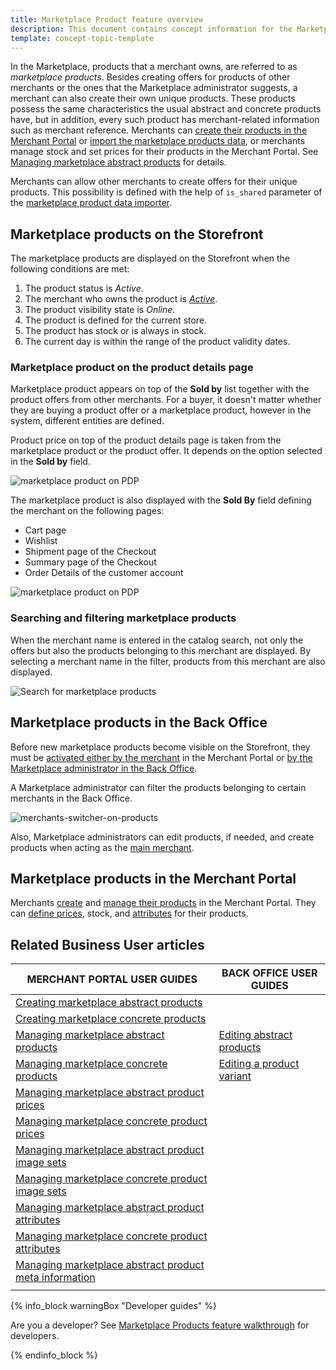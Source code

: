 ```yaml
---
title: Marketplace Product feature overview
description: This document contains concept information for the Marketplace Products feature.
template: concept-topic-template
---
```


In the Marketplace, products that a merchant owns, are referred to as *marketplace products*. Besides creating offers for products of other merchants or the ones that the Marketplace administrator suggests, a merchant can also create their own unique products. These products possess the same characteristics the usual abstract and concrete products have, but in addition, every such product has merchant-related information such as merchant reference. Merchants can [create their products in the Merchant Portal](/docs/marketplace/user/merchant-portal-user-guides/{{page.version}}/products/abstract-products/creating-marketplace-abstract-product.html) or [import the marketplace products data](/docs/marketplace/dev/data-import/{{page.version}}/file-details-merchant-product.csv.html), or merchants manage stock and set prices for their products in the Merchant Portal. See [Managing marketplace abstract products](/docs/marketplace/user/merchant-portal-user-guides/{{page.version}}/products/abstract-products/managing-marketplace-abstract-product.html) for details.

Merchants can allow other merchants to create offers for their unique products. This possibility is defined with the help of `is_shared` parameter of the [marketplace product data importer](/docs/marketplace/dev/data-import/{{page.version}}/file-details-merchant-product.csv.html).

## Marketplace products on the Storefront

The marketplace products are displayed on the Storefront when the following conditions are met:

1. The product status is *Active*.
2. The merchant who owns the product is [*Active*](/docs/marketplace/user/back-office-user-guides/{{page.version}}/marketplace/merchants/managing-merchants.html#activating-and-deactivating-merchants).
3. The product visibility state is *Online*.
4. The product is defined for the current store.
5. The product has stock or is always in stock.
6. The current day is within the range of the product validity dates.

### Marketplace product on the product details page

Marketplace product appears on top of the **Sold by** list together with the product offers from other merchants. For a buyer, it doesn't matter whether they are buying a product offer or a marketplace product, however in the system, different entities are defined.

Product price on top of the product details page is taken from the marketplace product or the product offer. It depends on the option selected in the **Sold by** field.

![marketplace product on PDP](https://spryker.s3.eu-central-1.amazonaws.com/docs/Marketplace/user+guides/Features/Marketplace+product/merchant-product-on-pdp.png)

The marketplace product is also displayed with the **Sold By** field defining the merchant on the following pages:

- Cart page
- Wishlist
- Shipment page of the Checkout
- Summary page of the Checkout
- Order Details of the customer account

![marketplace product on PDP](https://spryker.s3.eu-central-1.amazonaws.com/docs/Marketplace/user+guides/Features/Marketplace+product/add-merchant-product-to-wl-and-from-wh-to-cart.gif)


### Searching and filtering marketplace products
When the merchant name is entered in the catalog search, not only the offers but also the products belonging to this merchant are displayed. By selecting a merchant name in the filter, products from this merchant are also displayed.

![Search for marketplace products](https://spryker.s3.eu-central-1.amazonaws.com/docs/Marketplace/user+guides/Features/Marketplace+product/search-for-products-by-name-and-sku.gif)


## Marketplace products in the Back Office
Before new marketplace products become visible on the Storefront, they must be [activated either by the merchant](/docs/marketplace/user/merchant-portal-user-guides/{{page.version}}/products/concrete-products/managing-marketplace-concrete-product.html#activating-and-deactivating-a-concrete-product) in the Merchant Portal or [by the Marketplace administrator in the Back Office](/docs/marketplace/user/back-office-user-guides/{{page.version}}/catalog/products/managing-products/managing-products.html#activating-a-product).

A Marketplace administrator can filter the products belonging to certain merchants in the Back Office.

![merchants-switcher-on-products](https://spryker.s3.eu-central-1.amazonaws.com/docs/Marketplace/user+guides/Features/Marketplace+product/filter-merchant-productsby-merchant-back-office.gif)

Also, Marketplace administrators can edit products, if needed, and create products when acting as the [main merchant](/docs/marketplace/user/features/{{page.version}}/marketplace-merchant-feature-overview/main-merchant-concept.html).


## Marketplace products in the Merchant Portal
Merchants [create](/docs/marketplace/user/merchant-portal-user-guides/{{page.version}}/products/concrete-products/creating-marketplace-concrete-product.html) and [manage their products](/docs/marketplace/user/merchant-portal-user-guides/{{page.version}}/products/concrete-products/managing-marketplace-concrete-product.html) in the Merchant Portal. They can [define prices](/docs/marketplace/user/merchant-portal-user-guides/{{page.version}}/products/concrete-products/managing-marketplace-concrete-product-prices.html), stock, and [attributes](/docs/marketplace/user/merchant-portal-user-guides/{{page.version}}/products/abstract-products/managing-marketplace-abstract-product-attributes.html) for their products.

## Related Business User articles

| MERCHANT PORTAL USER GUIDES  | BACK OFFICE USER GUIDES |
| -------------------- | ----------------------- |
| [Creating marketplace abstract products](/docs/marketplace/user/merchant-portal-user-guides/{{page.version}}/products/abstract-products/managing-marketplace-abstract-product.html) |  |
| [Creating marketplace concrete products](/docs/marketplace/user/merchant-portal-user-guides/{{page.version}}/products/concrete-products/creating-marketplace-concrete-product.html) |  |
| [Managing marketplace abstract products](/docs/marketplace/user/merchant-portal-user-guides/{{page.version}}/products/abstract-products/managing-marketplace-abstract-product.html) | [Editing abstract products](/docs/marketplace/user/back-office-user-guides/{{page.version}}/catalog/products/abstract-products/editing-abstract-products.html) |
| [Managing marketplace concrete products](/docs/marketplace/user/merchant-portal-user-guides/{{page.version}}/products/concrete-products/managing-marketplace-concrete-product.html)| [Editing a product variant](/docs/marketplace/user/back-office-user-guides/{{page.version}}/catalog/products/manage-abstract-products/editing-abstract-products.html#editing-product-variants-of-an-abstract-product) |
| [Managing marketplace abstract product prices](/docs/marketplace/user/merchant-portal-user-guides/{{page.version}}/products/abstract-products/managing-marketplace-abstract-product-prices.html) |  |
| [Managing marketplace concrete product prices](/docs/marketplace/user/merchant-portal-user-guides/{{page.version}}/products/concrete-products/managing-marketplace-concrete-product-prices.html) |  |
| [Managing marketplace abstract product image sets](/docs/marketplace/user/merchant-portal-user-guides/{{page.version}}/products/abstract-products/managing-marketplace-abstract-product-image-sets.html) |  |
| [Managing marketplace concrete product image sets](/docs/marketplace/user/merchant-portal-user-guides/{{page.version}}/products/concrete-products/managing-marketplace-concrete-products-image-sets.html) |  |
| [Managing marketplace abstract product attributes](/docs/marketplace/user/merchant-portal-user-guides/{{page.version}}/products/abstract-products/managing-marketplace-abstract-product-attributes.html) |  |
| [Managing marketplace concrete product attributes](/docs/marketplace/user/merchant-portal-user-guides/{{page.version}}/products/concrete-products/managing-marketplace-concrete-product-attributes.html) |  |
| [Managing marketplace abstract product meta information](/docs/marketplace/user/merchant-portal-user-guides/{{page.version}}/products/abstract-products/managing-marketplace-abstract-product-meta-information.html) |  |
|  |  |


{% info_block warningBox "Developer guides" %}

Are you a developer? See [Marketplace Products feature walkthrough](/docs/marketplace/dev/feature-walkthroughs/{{page.version}}/marketplace-product-feature-walkthrough.html) for developers.

{% endinfo_block %}
